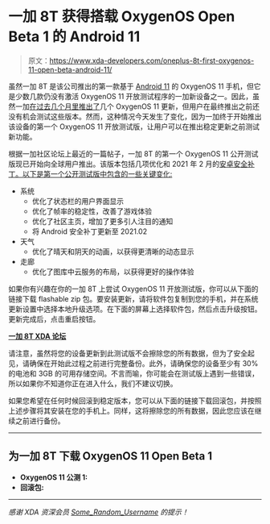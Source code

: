 # 一加 8T 获得搭载 OxygenOS Open Beta 1 的 Android 11

> 原文：<https://www.xda-developers.com/oneplus-8t-first-oxygenos-11-open-beta-android-11/>

虽然一加 8T 是该公司推出的第一款基于 [Android 11](https://www.xda-developers.com/android-11-update-tracker/) 的 OxygenOS 11 手机，但它是少数几款仍没有激活 OxygenOS 11 开放测试程序的一加新设备之一。因此，虽然一加[在过去几个月里推出了](https://www.xda-developers.com/oneplus-8t-oxygenos-11-0-6-7-keyboard-height-adjustment-november-2020-security-patch/)几个 OxygenOS 11 更新，但用户在最终推出之前还没有机会测试这些版本。然而，这种情况今天发生了变化，因为一加终于开始推出该设备的第一个 OxygenOS 11 开放测试版，让用户可以在推出稳定更新之前测试新功能。

根据一加社区论坛上最近的一篇帖子，一加 8T 的第一个 OxygenOS 11 公开测试版现已开始向全球用户推出。该版本包括几项优化和 2021 年 2 月的[安卓安全补丁。以下是第一个公开测试版中包含的一些关键变化:](https://www.xda-developers.com/february-2021-android-security-update/)

*   系统
    *   优化了状态栏的用户界面显示
    *   优化了帧率的稳定性，改善了游戏体验
    *   优化了社区主页，增加了更多引人注目的通知
    *   将 Android 安全补丁更新至 2021.02
*   天气
    *   优化了晴天和阴天的动画，以获得更清晰的动态显示
*   走廊
    *   优化了图库中云服务的布局，以获得更好的操作体验

如果你有兴趣在你的一加 8T 上尝试 OxygenOS 11 开放测试版，你可以从下面的链接下载 flashable zip 包。要安装更新，请将软件包复制到您的手机，并在系统更新设置中选择本地升级选项。在下面的屏幕上选择软件包，然后点击升级按钮。更新完成后，点击重启按钮。

**[一加 8T XDA 论坛](https://forum.xda-developers.com/c/oneplus-8t.11579/)**

请注意，虽然将您的设备更新到此测试版不会擦除您的所有数据，但为了安全起见，请确保在开始此过程之前进行完整备份。此外，请确保您的设备至少有 30%的电池和 3GB 的可用存储空间。不言而喻，你可能会在测试版上遇到一些错误，所以如果你不知道你正在进入什么，我们不建议切换。

如果您希望在任何时候回滚到稳定版本，您可以从下面的链接下载回滚包，并按照上述步骤将其安装在您的手机上。同样，这将擦除您的所有数据，因此您应该在继续之前进行备份。

* * *

## 为一加 8T 下载 OxygenOS 11 Open Beta 1

*   **OxygenOS 11 公测 1:**
*   **回滚包:**

* * *

*感谢 XDA 资深会员 [Some_Random_Username](https://forum.xda-developers.com/m/some_random_username.8234677/) 的提示！*